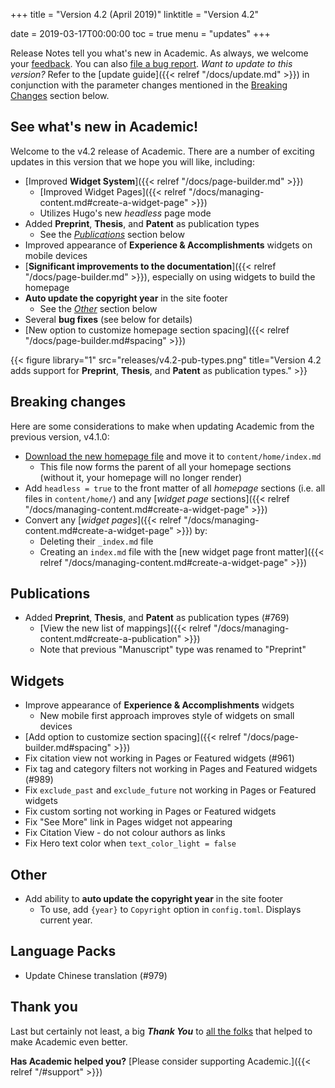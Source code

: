 +++
title = "Version 4.2 (April 2019)"
linktitle = "Version 4.2"

date = 2019-03-17T00:00:00
toc = true
menu = "updates"
+++

Release Notes tell you what's new in Academic. As always, we welcome your [feedback](https://github.com/gcushen/hugo-academic/issues). You can also [file a bug report](https://github.com/gcushen/hugo-academic/issues). *Want to update to this version?* Refer to the [update guide]({{< relref "/docs/update.md" >}}) in conjunction with the parameter changes mentioned in the [Breaking Changes](#breaking-changes) section below.

## See what's new in Academic!

Welcome to the v4.2 release of Academic. There are a number of exciting updates in this version that we hope you will like, including:

- [Improved **Widget System**]({{< relref "/docs/page-builder.md" >}})
  - [Improved Widget Pages]({{< relref "/docs/managing-content.md#create-a-widget-page" >}})
  - Utilizes Hugo's new *headless* page mode
- Added **Preprint**, **Thesis**, and **Patent** as publication types
  - See the [*Publications*](#publications) section below
- Improved appearance of **Experience & Accomplishments** widgets on mobile devices
- [**Significant improvements to the documentation**]({{< relref "/docs/page-builder.md" >}}), especially on using widgets to build the homepage
- **Auto update the copyright year** in the site footer
  - See the [*Other*](#other) section below
- Several **bug fixes** (see below for details)
- [New option to customize homepage section spacing]({{< relref "/docs/page-builder.md#spacing" >}})

{{< figure library="1" src="releases/v4.2-pub-types.png" title="Version 4.2 adds support for **Preprint**, **Thesis**, and **Patent** as publication types." >}}

## Breaking changes

Here are some considerations to make when updating Academic from the previous version, v4.1.0:

- [Download the new homepage file](https://raw.githubusercontent.com/gcushen/hugo-academic/master/exampleSite/content/home/index.md) and move it to `content/home/index.md`
  - This file now forms the parent of all your homepage sections (without it, your homepage will no longer render)
- Add `headless = true` to the front matter of all *homepage* sections (i.e. all files in `content/home/`) and any [*widget page* sections]({{< relref "/docs/managing-content.md#create-a-widget-page" >}})
- Convert any [*widget pages*]({{< relref "/docs/managing-content.md#create-a-widget-page" >}}) by:
   - Deleting their `_index.md` file
   - Creating an `index.md` file with the [new widget page front matter]({{< relref "/docs/managing-content.md#create-a-widget-page" >}})

## Publications

- Added **Preprint**, **Thesis**, and **Patent** as publication types (#769)
  - [View the new list of mappings]({{< relref "/docs/managing-content.md#create-a-publication" >}})
  - Note that previous "Manuscript" type was renamed to "Preprint"

## Widgets

- Improve appearance of **Experience & Accomplishments** widgets
  - New mobile first approach improves style of widgets on small devices
- [Add option to customize section spacing]({{< relref "/docs/page-builder.md#spacing" >}})
- Fix citation view not working in Pages or Featured widgets (#961)
- Fix tag and category filters not working in Pages and Featured widgets (#989)
- Fix `exclude_past` and `exclude_future` not working in Pages or Featured widgets
- Fix custom sorting not working in Pages or Featured widgets
- Fix "See More" link in Pages widget not appearing
- Fix Citation View - do not colour authors as links
- Fix Hero text color when `text_color_light = false`

## Other

- Add ability to **auto update the copyright year** in the site footer
  - To use, add `{year}` to `Copyright` option in `config.toml`. Displays current year.

## Language Packs

- Update Chinese translation (#979)

## Thank you

Last but certainly not least, a big **_Thank You_** to [all the folks](https://github.com/gcushen/hugo-academic/graphs/contributors) that helped to make Academic even better.

**Has Academic helped you?** [Please consider supporting Academic.]({{< relref "/#support" >}})
